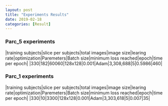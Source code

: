 ```yaml
---
layout: post
title: "Experiments Results"
date: 2019-02-18
categories: [Result]
---
```

### Parc_5 experiments

|training subjects|slice per subjects|total images|image size|learing rate|optimization|Paremeters|Batch size|minimum loss reached|epoch|time per epoch|
|330|182|60060|128x128|0.001|Adam|3,308,688|5|0.5986|460|

### Parc_1 experiments
|training subjects|slice per subjects|total images|image size|learing rate|optimization|Paremeters|Batch size|minimum loss reached|epoch|time per epoch|
|330|10|3300|128x128|0.001|Adam|3,303,618|5|0.007|35|
